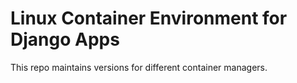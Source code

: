 # Linux Container Environment for Django Apps

This repo maintains versions for different container managers.
